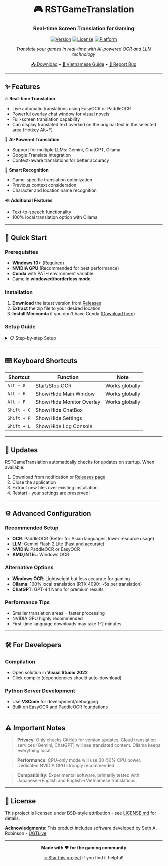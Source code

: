 <div align="center">

# 🎮 RSTGameTranslation
### Real-time Screen Translation for Gaming

[![Version](https://img.shields.io/badge/version-0.6-blue.svg)](https://github.com/thanhkeke97/RSTGameTranslation/releases)
[![License](https://img.shields.io/badge/license-BSD-green.svg)](LICENSE.md)
[![Platform](https://img.shields.io/badge/platform-Windows%2010+-lightgrey.svg)]()

*Translate your games in real-time with AI-powered OCR and LLM technology*

[📥 Download](https://github.com/thanhkeke97/RSTGameTranslation/releases) • [📖 Vietnamese Guide](https://thanhkeke97.github.io/RSTGameTranslation/) • [🐛 Report Bug](https://github.com/thanhkeke97/RSTGameTranslation/issues)

</div>

---

## ✨ Features

🔥 **Real-time Translation**
- Live automatic translations using EasyOCR or PaddleOCR
- Powerful overlay chat window for visual novels
- Full-screen translation capability
- Can display translated text overlaid on the original text in the selected area (Hotkey Alt+F)

🤖 **AI-Powered Translation**
- Support for multiple LLMs: Gemini, ChatGPT, Ollama
- Google Translate integration
- Context-aware translations for better accuracy

🎯 **Smart Recognition**
- Game-specific translation optimization
- Previous context consideration
- Character and location name recognition

🔊 **Additional Features**
- Text-to-speech functionality
- 100% local translation option with Ollama

---

## 🚀 Quick Start

### Prerequisites

- **Windows 10+** (Required)
- **NVIDIA GPU** (Recommended for best performance)
- **Conda** with PATH environment variable
- Game in **windowed/borderless mode**

### Installation

1. **Download** the latest version from [Releases](https://github.com/thanhkeke97/RSTGameTranslation/releases)
2. **Extract** the zip file to your desired location
3. **Install Miniconda** if you don't have Conda ([Download here](https://repo.anaconda.com/miniconda/Miniconda3-py39_25.3.1-1-Windows-x86_64.exe))

### Setup Guide

<details>
<summary>📋 Step-by-step Setup</summary>

#### 1. Initial Configuration
- Run `RSTGameTranslation/rst.exe`
- Go to **Settings** → **Language** tab: Choose source and target languages
- Go to **Settings** → **Translation** tab: Select your preferred translation service
- Go to **Settings** → **OCR** tab: Choose OCR method

#### 2. Server Setup (One-time)
- Click **SetupServer** button (Skip if using Windows OCR)
- Wait 5-15 minutes for setup completion
- Look for "environment setup completed" message

#### 3. Start Translating
- Click **StartServer** and wait for connection confirmation
- Click **Start** to begin translation
- Drag the translation area to your desired region
- View results in ChatBox or Monitor window

#### 4. LLM Configuration
- Add your **Gemini API key** in settings
- Configure game name for better context
- Adjust other settings as needed

</details>

---

## ⌨️ Keyboard Shortcuts

| Shortcut | Function | Note |
|----------|----------|------|
| `Alt + G` | Start/Stop OCR | Works globally |
| `Alt + H` | Show/Hide Main Window | Works globally |
| `Alt + F` | Show/Hide Monitor Overlay | Works globally |
| `Shift + C` | Show/Hide ChatBox | |
| `Shift + P` | Show/Hide Settings | |
| `Shift + L` | Show/Hide Log Console | |

---

## 🔄 Updates

RSTGameTranslation automatically checks for updates on startup. When available:

1. Download from notification or [Releases page](https://github.com/thanhkeke97/RSTGameTranslation/releases)
2. Close the application
3. Extract new files over existing installation
4. Restart - your settings are preserved!

---

## ⚙️ Advanced Configuration

### Recommended Setup
- **OCR**: PaddleOCR (Better for Asian languages, lower resource usage)
- **LLM**: Gemini Flash 2 Lite (Fast and accurate)
- **NVIDIA**: PaddleOCR or EasyOCR
- **AMD,INTEL**: Windows OCR

### Alternative Options
- **Windows OCR**: Lightweight but less accurate for gaming
- **Ollama**: 100% local translation (RTX 4090: ~5s per translation)
- **ChatGPT**: GPT-4.1 Nano for premium results

### Performance Tips
- Smaller translation areas = faster processing
- NVIDIA GPU highly recommended
- First-time language downloads may take 1-2 minutes

---

## 🛠️ For Developers

### Compilation
- Open solution in **Visual Studio 2022**
- Click compile (dependencies should auto-download)

### Python Server Development
- Use **VSCode** for development/debugging
- Built on EasyOCR and PaddleOCR foundations

---

## ⚠️ Important Notes

> **Privacy**: Only checks GitHub for version updates. Cloud translation services (Gemini, ChatGPT) will see translated content. Ollama keeps everything local.

> **Performance**: CPU-only mode will use 30-50% CPU power. Dedicated NVIDIA GPU strongly recommended.

> **Compatibility**: Experimental software, primarily tested with Japanese→English and English→Vietnamese translations.

---

## 📄 License

This project is licensed under BSD-style attribution - see [LICENSE.md](LICENSE.md) for details.

**Acknowledgments**: This product includes software developed by Seth A. Robinson - [UGTLive](https://github.com/SethRobinson/UGTLive)

---

<div align="center">

**Made with ❤️ for the gaming community**

[⭐ Star this project](https://github.com/thanhkeke97/RSTGameTranslation) if you find it helpful!

</div>
